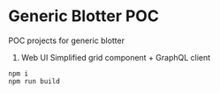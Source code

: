 # Generic Blotter POC

POC projects for generic blotter


1. Web UI
Simplified grid component + GraphQL client
```
npm i
npm run build
```